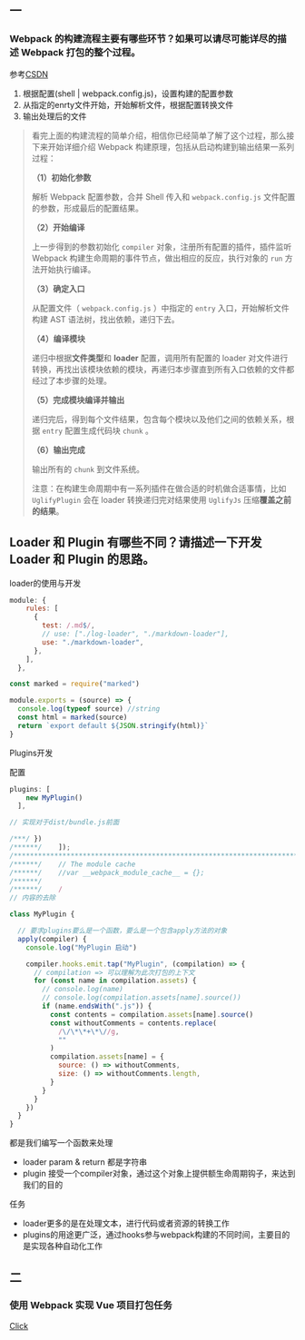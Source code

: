 ## 一

### Webpack 的构建流程主要有哪些环节？如果可以请尽可能详尽的描述 Webpack 打包的整个过程。

参考[CSDN](https://blog.csdn.net/qq_36380426/article/details/106894870)

1. 根据配置(shell | webpack.config.js)，设置构建的配置参数
2. 从指定的enrty文件开始，开始解析文件，根据配置转换文件
3. 输出处理后的文件



> 看完上面的构建流程的简单介绍，相信你已经简单了解了这个过程，那么接下来开始详细介绍 Webpack 构建原理，包括从启动构建到输出结果一系列过程：
>
> **（1）初始化参数**
>
> 解析 Webpack 配置参数，合并 Shell 传入和 `webpack.config.js` 文件配置的参数，形成最后的配置结果。
>
> **（2）开始编译**
>
> 上一步得到的参数初始化 `compiler` 对象，注册所有配置的插件，插件监听 Webpack 构建生命周期的事件节点，做出相应的反应，执行对象的 `run` 方法开始执行编译。
>
> **（3）确定入口**
>
> 从配置文件（ `webpack.config.js` ）中指定的 `entry` 入口，开始解析文件构建 AST 语法树，找出依赖，递归下去。
>
> **（4）编译模块**
>
> 递归中根据**文件类型**和 **loader** 配置，调用所有配置的 loader 对文件进行转换，再找出该模块依赖的模块，再递归本步骤直到所有入口依赖的文件都经过了本步骤的处理。
>
> **（5）完成模块编译并输出**
>
> 递归完后，得到每个文件结果，包含每个模块以及他们之间的依赖关系，根据 `entry` 配置生成代码块 `chunk` 。
>
> **（6）输出完成**
>
> 输出所有的 `chunk` 到文件系统。
>
> 注意：在构建生命周期中有一系列插件在做合适的时机做合适事情，比如 `UglifyPlugin` 会在 loader 转换递归完对结果使用 `UglifyJs` 压缩**覆盖之前的结果**。

## Loader 和 Plugin 有哪些不同？请描述一下开发 Loader 和 Plugin 的思路。

loader的使用与开发

```js
module: {
    rules: [
      {
        test: /.md$/,
        // use: ["./log-loader", "./markdown-loader"],
        use: "./markdown-loader",
      },
    ],
  },
```

```js
const marked = require("marked")

module.exports = (source) => {
  console.log(typeof source) //string
  const html = marked(source)
  return `export default ${JSON.stringify(html)}`
}

```

Plugins开发

配置

```js
plugins: [
    new MyPlugin()
  ],
```

```js
// 实现对于dist/bundle.js前面

/***/ })
/******/ 	]);
/************************************************************************/
/******/ 	// The module cache
/******/ 	//var __webpack_module_cache__ = {};
/******/ 	
/******/ 	/
// 内容的去除

class MyPlugin {

  // 要求plugins要么是一个函数，要么是一个包含apply方法的对象
  apply(compiler) {
    console.log("MyPlugin 启动")

    compiler.hooks.emit.tap("MyPlugin", (compilation) => {
      // compilation => 可以理解为此次打包的上下文
      for (const name in compilation.assets) {
        // console.log(name)
        // console.log(compilation.assets[name].source())
        if (name.endsWith(".js")) {
          const contents = compilation.assets[name].source()
          const withoutComments = contents.replace(
            /\/\*\*+\*\//g,
            ""
          )
          compilation.assets[name] = {
            source: () => withoutComments,
            size: () => withoutComments.length,
          }
        }
      }
    })
  }
}
```

都是我们编写一个函数来处理

- loader param & return 都是字符串
- plugin 接受一个compiler对象，通过这个对象上提供额生命周期钩子，来达到我们的目的



任务

- loader更多的是在处理文本，进行代码或者资源的转换工作
- plugins的用途更广泛，通过hooks参与webpack构建的不同时间，主要目的是实现各种自动化工作



## 二

### 使用 Webpack 实现 Vue 项目打包任务

[Click](./vue-app-base)